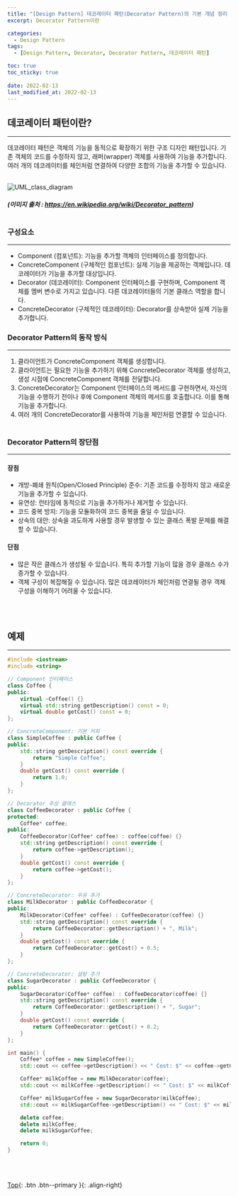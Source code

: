 ```yaml
---
title: "[Design Pattern] 데코레이터 패턴(Decorator Pattern)의 기본 개념 정리 (C++ 샘플코드 포함)"
excerpt: Decorator Pattern이란

categories:
  - Design Pattern
tags:
  - [Design Pattern, Decorator, Decorator Pattern, 데코레이터 패턴]

toc: true
toc_sticky: true
 
date: 2022-02-13
last_modified_at: 2022-02-13
---
```


## 데코레이터 패턴이란?
---
데코레이터 패턴은 객체의 기능을 동적으로 확장하기 위한 구조 디자인 패턴입니다. 기존 객체의 코드를 수정하지 않고, 래퍼(wrapper) 객체를 사용하여 기능을 추가합니다. <br>
여러 개의 데코레이터를 체인처럼 연결하여 다양한 조합의 기능을 추가할 수 있습니다.
<br><br>

![UML_class_diagram](https://user-images.githubusercontent.com/40765022/153752435-cadf59ac-f5d0-4a7e-848b-f9edf16daa7c.png)

##### (이미지 출처 : https://en.wikipedia.org/wiki/Decorator_pattern) <br> <br>

### 구성요소
---
* Component (컴포넌트): 기능을 추가할 객체의 인터페이스를 정의합니다.
* ConcreteComponent (구체적인 컴포넌트): 실제 기능을 제공하는 객체입니다. 데코레이터가 기능을 추가할 대상입니다.
* Decorator (데코레이터): Component 인터페이스를 구현하며, Component 객체를 멤버 변수로 가지고 있습니다. 다른 데코레이터들의 기본 클래스 역할을 합니다.
* ConcreteDecorator (구체적인 데코레이터): Decorator를 상속받아 실제 기능을 추가합니다.
 
### Decorator Pattern의 동작 방식
---
1. 클라이언트가 ConcreteComponent 객체를 생성합니다.
2. 클라이언트는 필요한 기능을 추가하기 위해 ConcreteDecorator 객체를 생성하고, 생성 시점에 ConcreteComponent 객체를 전달합니다.
3. ConcreteDecorator는 Component 인터페이스의 메서드를 구현하면서, 자신의 기능을 수행하기 전이나 후에 Component 객체의 메서드를 호출합니다. 이를 통해 기능을 추가합니다.
4. 여러 개의 ConcreteDecorator를 사용하여 기능을 체인처럼 연결할 수 있습니다.
<br><br>

### Decorator Pattern의 장단점
---
#### 장점
* 개방-폐쇄 원칙(Open/Closed Principle) 준수: 기존 코드를 수정하지 않고 새로운 기능을 추가할 수 있습니다.
* 유연성: 런타임에 동적으로 기능을 추가하거나 제거할 수 있습니다.
* 코드 중복 방지: 기능을 모듈화하여 코드 중복을 줄일 수 있습니다.
* 상속의 대안: 상속을 과도하게 사용할 경우 발생할 수 있는 클래스 폭발 문제를 해결할 수 있습니다.

#### 단점
* 많은 작은 클래스가 생성될 수 있습니다. 특히 추가할 기능이 많을 경우 클래스 수가 증가할 수 있습니다.
* 객체 구성이 복잡해질 수 있습니다. 많은 데코레이터가 체인처럼 연결될 경우 객체 구성을 이해하기 어려울 수 있습니다.


<br><br>

## 예제
---

``` C++
#include <iostream>
#include <string>

// Component 인터페이스
class Coffee {
public:
    virtual ~Coffee() {}
    virtual std::string getDescription() const = 0;
    virtual double getCost() const = 0;
};

// ConcreteComponent: 기본 커피
class SimpleCoffee : public Coffee {
public:
    std::string getDescription() const override {
        return "Simple Coffee";
    }
    double getCost() const override {
        return 1.0;
    }
};

// Decorator 추상 클래스
class CoffeeDecorator : public Coffee {
protected:
    Coffee* coffee;
public:
    CoffeeDecorator(Coffee* coffee) : coffee(coffee) {}
    std::string getDescription() const override {
        return coffee->getDescription();
    }
    double getCost() const override {
        return coffee->getCost();
    }
};

// ConcreteDecorator: 우유 추가
class MilkDecorator : public CoffeeDecorator {
public:
    MilkDecorator(Coffee* coffee) : CoffeeDecorator(coffee) {}
    std::string getDescription() const override {
        return CoffeeDecorator::getDescription() + ", Milk";
    }
    double getCost() const override {
        return CoffeeDecorator::getCost() + 0.5;
    }
};

// ConcreteDecorator: 설탕 추가
class SugarDecorator : public CoffeeDecorator {
public:
    SugarDecorator(Coffee* coffee) : CoffeeDecorator(coffee) {}
    std::string getDescription() const override {
        return CoffeeDecorator::getDescription() + ", Sugar";
    }
    double getCost() const override {
        return CoffeeDecorator::getCost() + 0.2;
    }
};

int main() {
    Coffee* coffee = new SimpleCoffee();
    std::cout << coffee->getDescription() << " Cost: $" << coffee->getCost() << std::endl;

    Coffee* milkCoffee = new MilkDecorator(coffee);
    std::cout << milkCoffee->getDescription() << " Cost: $" << milkCoffee->getCost() << std::endl;

    Coffee* milkSugarCoffee = new SugarDecorator(milkCoffee);
    std::cout << milkSugarCoffee->getDescription() << " Cost: $" << milkSugarCoffee->getCost() << std::endl;

    delete coffee;
    delete milkCoffee;
    delete milkSugarCoffee;

    return 0;
}
```

<br><br>

[Top](#){: .btn .btn--primary }{: .align-right}